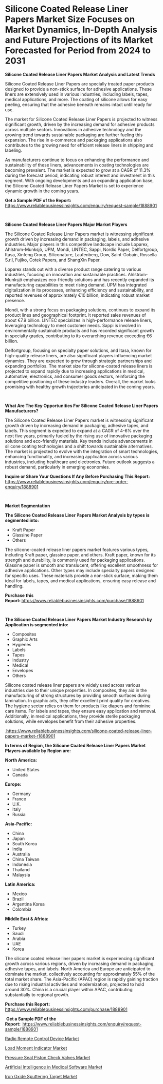 <p><h1>Silicone Coated Release Liner Papers Market Size Focuses on Market Dynamics, In-Depth Analysis and Future Projections of its Market Forecasted for Period from 2024 to 2031</h1></p><p><strong>Silicone Coated Release Liner Papers Market Analysis and Latest Trends</strong></p>
<p><p>Silicone Coated Release Liner Papers are specially treated paper products designed to provide a non-stick surface for adhesive applications. These liners are extensively used in various industries, including labels, tapes, medical applications, and more. The coating of silicone allows for easy peeling, ensuring that the adhesive beneath remains intact until ready for use.</p><p>The market for Silicone Coated Release Liner Papers is projected to witness significant growth, driven by the increasing demand for adhesive products across multiple sectors. Innovations in adhesive technology and the growing trend towards sustainable packaging are further fueling this expansion. The rise in e-commerce and packaging applications also contributes to the growing need for efficient release liners in shipping and labeling.</p><p>As manufacturers continue to focus on enhancing the performance and sustainability of these liners, advancements in coating technologies are becoming prevalent. The market is expected to grow at a CAGR of 11.3% during the forecast period, indicating robust interest and investment in this segment. With ongoing developments and an expanding application base, the Silicone Coated Release Liner Papers Market is set to experience dynamic growth in the coming years.</p></p>
<p><strong>Get a Sample PDF of the Report:&nbsp;</strong> <a href="https://www.reliablebusinessinsights.com/enquiry/request-sample/1888901?utm_campaign=63&utm_medium=2&utm_source=Github&utm_content=ia&utm_term=24102024&utm_id=silicone-coated-release-liner-papers">https://www.reliablebusinessinsights.com/enquiry/request-sample/1888901</a></p>
<p>&nbsp;</p>
<p><strong>Silicone Coated Release Liner Papers Major Market Players</strong></p>
<p><p>The Silicone Coated Release Liner Papers market is witnessing significant growth driven by increasing demand in packaging, labels, and adhesive industries. Major players in this competitive landscape include Loparex, Ahlstrom-Munksjö, UPM, Mondi, LINTEC, Sappi, Nordic Paper, Delfortgroup, Itasa, Xinfeng Group, Siliconature, Laufenberg, Dow, Saint-Gobain, Rossella S.r.l, Fujiko, Cotek Papers, and ShangXin Paper.</p><p>Loparex stands out with a diverse product range catering to various industries, focusing on innovation and sustainable practices. Ahlstrom-Munksjö emphasizes eco-friendly solutions and has recently expanded its manufacturing capabilities to meet rising demand. UPM has integrated digitalization in its processes, enhancing efficiency and sustainability, and reported revenues of approximately €10 billion, indicating robust market presence.</p><p>Mondi, with a strong focus on packaging solutions, continues to expand its product lines and geographical footprint. It reported sales revenues of about €7.9 billion. LINTEC specializes in high-performance release liners, leveraging technology to meet customer needs. Sappi is involved in environmentally sustainable products and has recorded significant growth in specialty grades, contributing to its overarching revenue exceeding €6 billion.</p><p>Delfortgroup, focusing on specialty paper solutions, and Itasa, known for high-quality release liners, are also significant players influencing market dynamics. They are expected to grow through strategic partnerships and expanding portfolios. The market size for silicone-coated release liners is projected to expand rapidly due to increasing applications in medical, automotive, electronics, and consumer goods sectors, reinforcing the competitive positioning of these industry leaders. Overall, the market looks promising with healthy growth trajectories anticipated in the coming years.</p></p>
<p>&nbsp;</p>
<p><strong>What Are The Key Opportunities For Silicone Coated Release Liner Papers Manufacturers?</strong></p>
<p><p>The Silicone Coated Release Liner Papers market is witnessing significant growth driven by increasing demand in packaging, adhesive tapes, and labels. This segment is expected to expand at a CAGR of 4-6% over the next five years, primarily fueled by the rising use of innovative packaging solutions and eco-friendly materials. Key trends include advancements in silicone coating technologies and a shift towards sustainable alternatives. The market is projected to evolve with the integration of smart technologies, enhancing functionality, and increasing application across various industries, including healthcare and electronics. Future outlook suggests a robust demand, particularly in emerging economies.</p></p>
<p><strong>Inquire or Share Your Questions If Any Before Purchasing This Report:</strong> <a href="https://www.reliablebusinessinsights.com/enquiry/pre-order-enquiry/1888901?utm_campaign=63&utm_medium=2&utm_source=Github&utm_content=ia&utm_term=24102024&utm_id=silicone-coated-release-liner-papers">https://www.reliablebusinessinsights.com/enquiry/pre-order-enquiry/1888901</a></p>
<p>&nbsp;</p>
<p><strong>Market Segmentation</strong></p>
<p><strong>The Silicone Coated Release Liner Papers Market Analysis by types is segmented into:</strong></p>
<p><ul><li>Kraft Paper</li><li>Glassine Paper</li><li>Others</li></ul></p>
<p><p>The silicone-coated release liner papers market features various types, including Kraft paper, glassine paper, and others. Kraft paper, known for its strength and durability, is commonly used for packaging applications. Glassine paper is smooth and translucent, offering excellent smoothness for adhesive applications. Other types may include specialty papers designed for specific uses. These materials provide a non-stick surface, making them ideal for labels, tapes, and medical applications, ensuring easy release and handling.</p></p>
<p><strong>Purchase this Report:&nbsp;</strong><a href="https://www.reliablebusinessinsights.com/purchase/1888901?utm_campaign=63&utm_medium=2&utm_source=Github&utm_content=ia&utm_term=24102024&utm_id=silicone-coated-release-liner-papers">https://www.reliablebusinessinsights.com/purchase/1888901</a></p>
<p>&nbsp;</p>
<p><strong>The Silicone Coated Release Liner Papers Market Industry Research by Application is segmented into:</strong></p>
<p><ul><li>Composites</li><li>Graphic Arts</li><li>Hygienes</li><li>Labels</li><li>Tapes</li><li>Industry</li><li>Medical</li><li>Envelopes</li><li>Others</li></ul></p>
<p><p>Silicone coated release liner papers are widely used across various industries due to their unique properties. In composites, they aid in the manufacturing of strong structures by providing smooth surfaces during lamination. In graphic arts, they offer excellent print quality for creatives. The hygiene sector relies on them for products like diapers and feminine care items. For labels and tapes, they ensure easy application and removal. Additionally, in medical applications, they provide sterile packaging solutions, while envelopes benefit from their adhesive properties.</p></p>
<p><a href="https://www.reliablebusinessinsights.com/silicone-coated-release-liner-papers-market-r1888901?utm_campaign=63&utm_medium=2&utm_source=Github&utm_content=ia&utm_term=24102024&utm_id=silicone-coated-release-liner-papers">&nbsp;https://www.reliablebusinessinsights.com/silicone-coated-release-liner-papers-market-r1888901</a></p>
<p><strong>In terms of Region, the Silicone Coated Release Liner Papers Market Players available by Region are:</strong></p>
<p>
    <p> <strong> North America: </strong>
        <ul>
            <li>United States</li>
            <li>Canada</li>
        </ul>
        </p> 
    <p> <strong> Europe: </strong>
        <ul>
            <li>Germany</li>
            <li>France</li>
            <li>U.K.</li>
            <li>Italy</li>
            <li>Russia</li>
        </ul>
        </p> 
    <p> <strong> Asia-Pacific: </strong>
        <ul>
            <li>China</li>
            <li>Japan</li>
            <li>South Korea</li>
            <li>India</li>
            <li>Australia</li>
            <li>China Taiwan</li>
            <li>Indonesia</li>
            <li>Thailand</li>
            <li>Malaysia</li>
        </ul>
        </p> 
    <p> <strong> Latin America: </strong>
        <ul>
            <li>Mexico</li>
            <li>Brazil</li>
            <li>Argentina Korea</li>
            <li>Colombia</li>
        </ul>
        </p> 
    <p> <strong> Middle East & Africa: </strong>
        <ul>
            <li>Turkey</li>
            <li>Saudi</li>
            <li>Arabia</li>
            <li>UAE</li>
            <li>Korea</li>
        </ul>
    </p>
    </p>
<p><p>The silicone coated release liner papers market is experiencing significant growth across various regions, driven by increasing demand in packaging, adhesive tapes, and labels. North America and Europe are anticipated to dominate the market, collectively accounting for approximately 55% of the total market share. The Asia-Pacific (APAC) region is rapidly gaining traction due to rising industrial activities and modernization, projected to hold around 30%. China is a crucial player within APAC, contributing substantially to regional growth.</p></p>
<p><strong>Purchase this Report: </strong><a href="https://www.reliablebusinessinsights.com/purchase/1888901?utm_campaign=63&utm_medium=2&utm_source=Github&utm_content=ia&utm_term=24102024&utm_id=silicone-coated-release-liner-papers">https://www.reliablebusinessinsights.com/purchase/1888901</a></p>
<p>&nbsp;<strong>Get a Sample PDF of the Report:&nbsp;&nbsp;</strong><a href="https://www.reliablebusinessinsights.com/enquiry/request-sample/1888901?utm_campaign=63&utm_medium=2&utm_source=Github&utm_content=ia&utm_term=24102024&utm_id=silicone-coated-release-liner-papers">https://www.reliablebusinessinsights.com/enquiry/request-sample/1888901</a></p>
<p><strong></strong></p>
<p><p><a href="https://github.com/rovj3gerson/Market-Research-Report-List-1/blob/main/radio-remote-control-device-market.md?utm_campaign=63&utm_medium=2&utm_source=Github&utm_content=ia&utm_term=24102024&utm_id=silicone-coated-release-liner-papers">Radio Remote Control Device Market</a></p><p><a href="https://issuu.com/reportprime-2/docs/load-moment-indicator-market-size-2_a42a055e4a3522?utm_campaign=63&utm_medium=2&utm_source=Github&utm_content=ia&utm_term=24102024&utm_id=silicone-coated-release-liner-papers">Load Moment Indicator Market</a></p><p><a href="https://www.linkedin.com/pulse/global-perspectives-pressure-seal-piston-check-valves-hht7c?utm_campaign=63&utm_medium=2&utm_source=Github&utm_content=ia&utm_term=24102024&utm_id=silicone-coated-release-liner-papers">Pressure Seal Piston Check Valves Market</a></p><p><a href="https://github.com/maq4brod/Market-Research-Report-List-1/blob/main/artificial-intelligence-in-medical-software-market.md?utm_campaign=63&utm_medium=2&utm_source=Github&utm_content=ia&utm_term=24102024&utm_id=silicone-coated-release-liner-papers">Artificial Intelligence in Medical Software Market</a></p><p><a href="https://www.linkedin.com/pulse/global-iron-oxide-sputtering-target-industry-research-pkpff?utm_campaign=63&utm_medium=2&utm_source=Github&utm_content=ia&utm_term=24102024&utm_id=silicone-coated-release-liner-papers">Iron Oxide Sputtering Target Market</a></p></p>